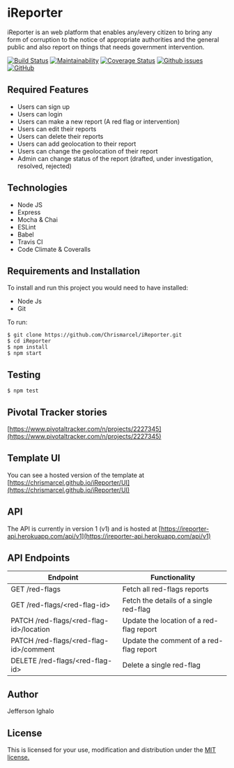 # iReporter

iReporter is an web platform that enables any/every citizen to bring any form of corruption to the notice of appropriate authorities and the general public and also report on things that needs government intervention.

[![Build Status](https://travis-ci.com/Chrismarcel/iReporter.svg?branch=develop)](https://travis-ci.com/Chrismarcel/iReporter)
[![Maintainability](https://api.codeclimate.com/v1/badges/579d83e8e360731ae057/maintainability)](https://codeclimate.com/github/Chrismarcel/iReporter/maintainability)
[![Coverage Status](https://img.shields.io/coveralls/github/Chrismarcel/iReporter.svg?style=popout)](https://coveralls.io/github/Chrismarcel/iReporter?branch=develop)
[![Github issues](https://img.shields.io/github/issues-raw/Chrismarcel/iReporter.svg?style=popout)](https://github.com/Chrismarcel/iReporter/issues)
[![GitHub](https://img.shields.io/github/license/Chrismarcel/iReporter.svg?style=popout)](https://github.com/Chrismarcel/iReporter/blob/develop/LICENSE)

## Required Features

- Users can sign up
- Users can login
- Users can make a new report (A red flag or intervention)
- Users can edit their reports
- Users can delete their reports
- Users can add geolocation to their report
- Users can change the geolocation of their report
- Admin can change status of the report (drafted, under investigation, resolved, rejected)

## Technologies

- Node JS
- Express
- Mocha & Chai
- ESLint
- Babel
- Travis CI
- Code Climate & Coveralls

## Requirements and Installation
To install and run this project you would need to have installed:
- Node Js
- Git

To run:
```
$ git clone https://github.com/Chrismarcel/iReporter.git
$ cd iReporter
$ npm install
$ npm start
```
## Testing
```
$ npm test
```

## Pivotal Tracker stories
[https://www.pivotaltracker.com/n/projects/2227345](https://www.pivotaltracker.com/n/projects/2227345)

## Template UI

You can see a hosted version of the template at [https://chrismarcel.github.io/iReporter/UI](https://chrismarcel.github.io/iReporter/UI)

## API

The API is currently in version 1 (v1) and is hosted at [https://ireporter-api.herokuapp.com/api/v1](https://ireporter-api.herokuapp.com/api/v1)

## API Endpoints

| Endpoint                                         | Functionality                            |
| ------------------------------------------------ | -----------------------------------------|
| GET /red-flags                                   | Fetch all red-flags reports              |
| GET /red-flags/\<red-flag-id>                    | Fetch the details of a single red-flag   |
| PATCH /red-flags/\<red-flag-id>/location         | Update the location of a red-flag report |
| PATCH /red-flags/\<red-flag-id>/comment          | Update the comment of a red-flag report  |
| DELETE /red-flags/\<red-flag-id>                 | Delete a single red-flag                 |

## Author

Jefferson Ighalo

## License

This is licensed for your use, modification and distribution under the [MIT license.](https://opensource.org/licenses/MIT)
